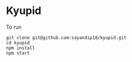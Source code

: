 # Kyupid

To run

```
git clone git@github.com:sayandip18/kyupid.git
cd kyupid
npm install
npm start
```

